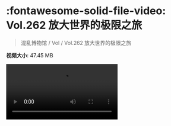 # :fontawesome-solid-file-video: Vol.262 放大世界的极限之旅

> 混乱博物馆 / Vol / Vol.262 放大世界的极限之旅

**视频大小**: 47.45 MB

<div class="video"><video src="https://file.hsyhx.top/archive/262.mp4" controls preload>🤔 您的浏览器不支持 video 标签</video></div>